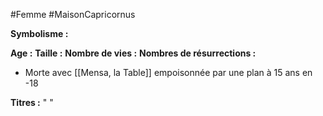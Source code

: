 #Femme #MaisonCapricornus 

**Symbolisme :** 

**Age :**
**Taille :**
**Nombre de vies :**
**Nombres de résurrections :**
- Morte avec [[Mensa, la Table]] empoisonnée par une plan à 15 ans en -18

**Titres :** 
"
"

